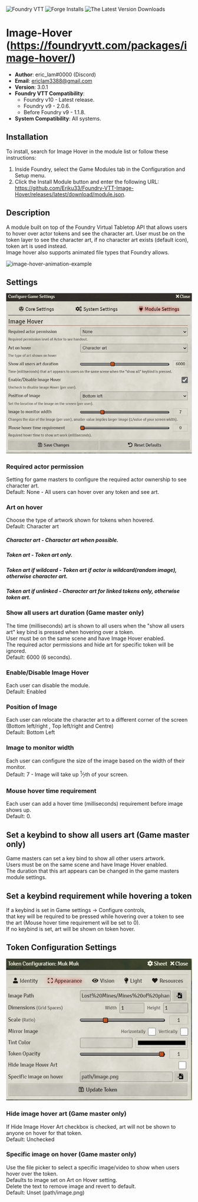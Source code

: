 ![Foundry VTT](https://img.shields.io/badge/Foundry-Version10-informational)
![Forge Installs](https://img.shields.io/badge/dynamic/json?label=Forge%20Installs&query=package.installs&suffix=%25&url=https%3A%2F%2Fforge-vtt.com%2Fapi%2Fbazaar%2Fpackage%2Fimage-hover&colorB=4aa94a)
![The Latest Version Downloads](https://img.shields.io/badge/dynamic/json?label=Latest%20version%20users&query=$[0].assets[?(@.name.includes(%27.zip%27))].download_count&url=https%3A%2F%2Fapi.github.com%2Frepos%2FEriku33%2FFoundry-VTT-Image-Hover%2Freleases)
# Image-Hover (https://foundryvtt.com/packages/image-hover/)

* **Author**: eric_lam#0000 (Discord)
* **Email**: ericlam3388@gmail.com
* **Version**: 3.0.1
* **Foundry VTT Compatibility**:
  - Foundry v10 - Latest release.
  - Foundry v9 - 2.0.6.
  - Before Foundry v9 - 1.1.8.
* **System Compatibility**: All systems.
## Installation
To install, search for Image Hover in the module list or follow these instructions:

1.  Inside Foundry, select the Game Modules tab in the Configuration and Setup menu.
2.  Click the Install Module button and enter the following URL:<br>https://github.com/Eriku33/Foundry-VTT-Image-Hover/releases/latest/download/module.json.

## Description
A module built on top of the Foundry Virtual Tabletop API that allows users to hover over actor tokens and see the character art.
User must be on the token layer to see the character art, if no character art exists (default icon), token art is used instead.<br>
Image hover also supports animated file types that Foundry allows.  

![image-hover-animation-example](pics/image-hover-v2.0.1-example.gif)

## Settings
![preview](pics/image-hover-v2.0.5-settings.PNG?raw=true)
### Required actor permission
Setting for game masters to configure the required actor ownership to see character art.<br>
Default: None - All users can hover over any token and see art.
### Art on hover
Choose the type of artwork shown for tokens when hovered.<br>
Default: Character art
##### Character art - Character art when possible.
##### Token art - Token art only.
##### Token art if wildcard - Token art if actor is wildcard(random image), otherwise character art.
##### Token art if unlinked - Character art for linked tokens only, otherwise token art.
### Show all users art duration (Game master only)
The time (milliseconds) art is shown to all users when the "show all users art" key bind is pressed when hovering over a token.<br>
User must be on the same scene and have Image Hover enabled.<br>
The required actor permissions and hide art for specific token will be ignored.<br>
Default: 6000 (6 seconds).
### Enable/Disable Image Hover
Each user can disable the module.<br>
Default: Enabled
### Position of Image
Each user can relocate the character art to a different corner of the screen (Bottom left/right , Top left/right and Centre)<br>
Default: Bottom Left
### Image to monitor width
Each user can configure the size of the image based on the width of their monitor.<br>
Default: 7 - Image will take up <sup>1</sup>&frasl;<sub>7</sub>th of your screen.
### Mouse hover time requirement
Each user can add a hover time (milliseconds) requirement before image shows up.<br>
Default: 0.
## Set a keybind to show all users art (Game master only)
Game masters can set a key bind to show all other users artwork.<br>
Users must be on the same scene and have Image Hover enabled.<br>
The duration that this art appears can be changed in the game masters module settings.
## Set a keybind requirement while hovering a token
If a keybind is set in Game settings -> Configure controls,<br> that key will be required to be pressed while hovering 
over a token to see the art (Mouse hover time requirement will be set to 0).<br>
If no keybind is set, art will be shown on token hover.

## Token Configuration Settings
![image-hover-settings-example](pics/image-hover-token-config.PNG)

### Hide image hover art (Game master only)
If Hide Image Hover Art checkbox is checked, art will not be shown to anyone on hover for that token.<br>
Default: Unchecked
### Specific image on hover (Game master only)
Use the file picker to select a specific image/video to show when users hover over the token.<br>
Defaults to image set on Art on Hover setting.<br>
Delete the text to remove image and revert to default.<br>
Default: Unset (path/image.png)
